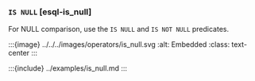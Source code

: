 ### `IS NULL` [esql-is_null]

For NULL comparison, use the `IS NULL` and `IS NOT NULL` predicates.

:::{image} ../../../images/operators/is_null.svg
:alt: Embedded
:class: text-center
:::

:::{include} ../examples/is_null.md
:::
